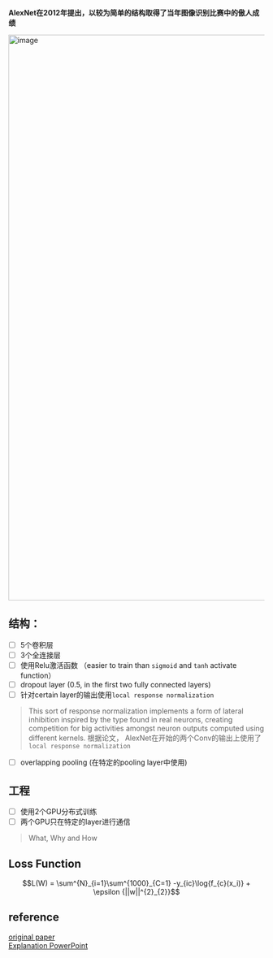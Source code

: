 **AlexNet在2012年提出，以较为简单的结构取得了当年图像识别比赛中的傲人成绩**

<img width="1114" alt="image" src="https://github.com/DishengLL/CV/assets/39432361/4982917b-989e-4c4e-b035-8b97f29fa3a6">

## 结构：
- [ ] 5个卷积层
- [ ] 3个全连接层
- [ ] 使用Relu激活函数 （easier to train than `sigmoid` and `tanh` activate function）
- [ ] dropout layer (0.5, in the first two fully connected layers)
- [ ] 针对certain layer的输出使用`local response normalization`  
> This sort of response normalization implements a form of lateral inhibition inspired by the type found in real neurons, creating competition for big activities amongst neuron outputs computed using different kernels.
      根据论文， AlexNet在开始的两个Conv的输出上使用了 `local response normalization`
- [ ] overlapping pooling (在特定的pooling layer中使用)

## 工程
- [ ] 使用2个GPU分布式训练
- [ ] 两个GPU只在特定的layer进行通信
> What, Why and How

## Loss Function
$$L(W) = \sum^{N}_{i=1}\sum^{1000}_{C=1} -y_{ic}\log{f_{c}(x_i)} + \epsilon {||w||^{2}_{2}}$$  
## reference 
[original paper](https://proceedings.neurips.cc/paper_files/paper/2012/file/c399862d3b9d6b76c8436e924a68c45b-Paper.pdf)  
[Explanation PowerPoint](https://cvml.ista.ac.at/courses/DLWT_W17/material/AlexNet.pdf)

